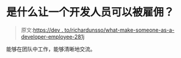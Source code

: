 # 是什么让一个开发人员可以被雇佣？

> 原文:[https://dev . to/richardunsso/what-make-someone-as-a-developer-employee-281j](https://dev.to/richardundso/what-makes-someone-as-a-developer-employable-281j)

能够在团队中工作，能够清晰地交流。